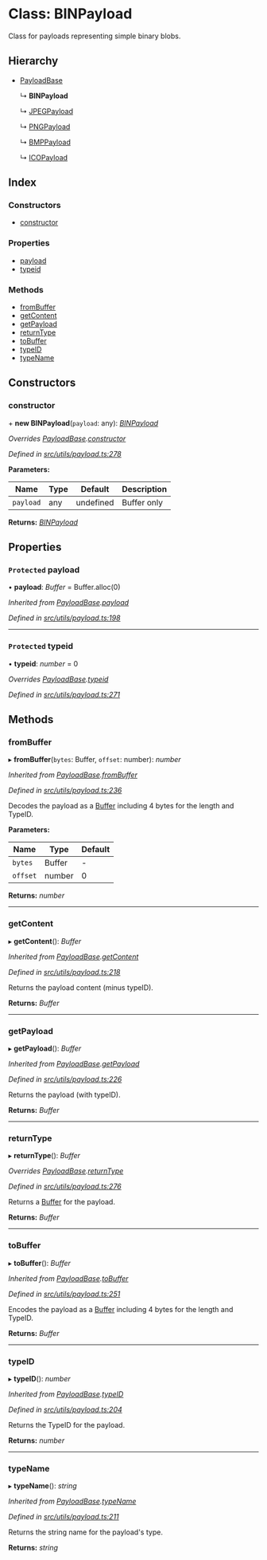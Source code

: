 # Class: BINPayload

Class for payloads representing simple binary blobs.

## Hierarchy

- [PayloadBase](utils_payload.payloadbase)

  ↳ **BINPayload**

  ↳ [JPEGPayload](utils_payload.jpegpayload)

  ↳ [PNGPayload](utils_payload.pngpayload)

  ↳ [BMPPayload](utils_payload.bmppayload)

  ↳ [ICOPayload](utils_payload.icopayload)

## Index

### Constructors

- [constructor](utils_payload.binpayload#constructor)

### Properties

- [payload](utils_payload.binpayload#protected-payload)
- [typeid](utils_payload.binpayload#protected-typeid)

### Methods

- [fromBuffer](utils_payload.binpayload#frombuffer)
- [getContent](utils_payload.binpayload#getcontent)
- [getPayload](utils_payload.binpayload#getpayload)
- [returnType](utils_payload.binpayload#returntype)
- [toBuffer](utils_payload.binpayload#tobuffer)
- [typeID](utils_payload.binpayload#typeid)
- [typeName](utils_payload.binpayload#typename)

## Constructors

### constructor

\+ **new BINPayload**(`payload`: any): _[BINPayload](utils_payload.binpayload)_

_Overrides [PayloadBase](utils_payload.payloadbase).[constructor](utils_payload.payloadbase#constructor)_

_Defined in [src/utils/payload.ts:278](https://github.com/chain4travel/caminojs/blob/3883166/src/utils/payload.ts#L278)_

**Parameters:**

| Name      | Type | Default   | Description |
| --------- | ---- | --------- | ----------- |
| `payload` | any  | undefined | Buffer only |

**Returns:** _[BINPayload](utils_payload.binpayload)_

## Properties

### `Protected` payload

• **payload**: _Buffer_ = Buffer.alloc(0)

_Inherited from [PayloadBase](utils_payload.payloadbase).[payload](utils_payload.payloadbase#protected-payload)_

_Defined in [src/utils/payload.ts:198](https://github.com/chain4travel/caminojs/blob/3883166/src/utils/payload.ts#L198)_

---

### `Protected` typeid

• **typeid**: _number_ = 0

_Overrides [PayloadBase](utils_payload.payloadbase).[typeid](utils_payload.payloadbase#protected-typeid)_

_Defined in [src/utils/payload.ts:271](https://github.com/chain4travel/caminojs/blob/3883166/src/utils/payload.ts#L271)_

## Methods

### fromBuffer

▸ **fromBuffer**(`bytes`: Buffer, `offset`: number): _number_

_Inherited from [PayloadBase](utils_payload.payloadbase).[fromBuffer](utils_payload.payloadbase#frombuffer)_

_Defined in [src/utils/payload.ts:236](https://github.com/chain4travel/caminojs/blob/3883166/src/utils/payload.ts#L236)_

Decodes the payload as a [Buffer](https://github.com/feross/buffer) including 4 bytes for the length and TypeID.

**Parameters:**

| Name     | Type   | Default |
| -------- | ------ | ------- |
| `bytes`  | Buffer | -       |
| `offset` | number | 0       |

**Returns:** _number_

---

### getContent

▸ **getContent**(): _Buffer_

_Inherited from [PayloadBase](utils_payload.payloadbase).[getContent](utils_payload.payloadbase#getcontent)_

_Defined in [src/utils/payload.ts:218](https://github.com/chain4travel/caminojs/blob/3883166/src/utils/payload.ts#L218)_

Returns the payload content (minus typeID).

**Returns:** _Buffer_

---

### getPayload

▸ **getPayload**(): _Buffer_

_Inherited from [PayloadBase](utils_payload.payloadbase).[getPayload](utils_payload.payloadbase#getpayload)_

_Defined in [src/utils/payload.ts:226](https://github.com/chain4travel/caminojs/blob/3883166/src/utils/payload.ts#L226)_

Returns the payload (with typeID).

**Returns:** _Buffer_

---

### returnType

▸ **returnType**(): _Buffer_

_Overrides [PayloadBase](utils_payload.payloadbase).[returnType](utils_payload.payloadbase#abstract-returntype)_

_Defined in [src/utils/payload.ts:276](https://github.com/chain4travel/caminojs/blob/3883166/src/utils/payload.ts#L276)_

Returns a [Buffer](https://github.com/feross/buffer) for the payload.

**Returns:** _Buffer_

---

### toBuffer

▸ **toBuffer**(): _Buffer_

_Inherited from [PayloadBase](utils_payload.payloadbase).[toBuffer](utils_payload.payloadbase#tobuffer)_

_Defined in [src/utils/payload.ts:251](https://github.com/chain4travel/caminojs/blob/3883166/src/utils/payload.ts#L251)_

Encodes the payload as a [Buffer](https://github.com/feross/buffer) including 4 bytes for the length and TypeID.

**Returns:** _Buffer_

---

### typeID

▸ **typeID**(): _number_

_Inherited from [PayloadBase](utils_payload.payloadbase).[typeID](utils_payload.payloadbase#typeid)_

_Defined in [src/utils/payload.ts:204](https://github.com/chain4travel/caminojs/blob/3883166/src/utils/payload.ts#L204)_

Returns the TypeID for the payload.

**Returns:** _number_

---

### typeName

▸ **typeName**(): _string_

_Inherited from [PayloadBase](utils_payload.payloadbase).[typeName](utils_payload.payloadbase#typename)_

_Defined in [src/utils/payload.ts:211](https://github.com/chain4travel/caminojs/blob/3883166/src/utils/payload.ts#L211)_

Returns the string name for the payload's type.

**Returns:** _string_
